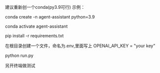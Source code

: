 建议重新创一个conda(py3.9可行)
示例：

conda create -n agent-assistant python=3.9

conda activate agent-assistant

pip install -r requirements.txt

在根目录创建一个文件，命名为.env,里面写上 OPENAI_API_KEY = "your key"

python run.py

另开终端做测试
